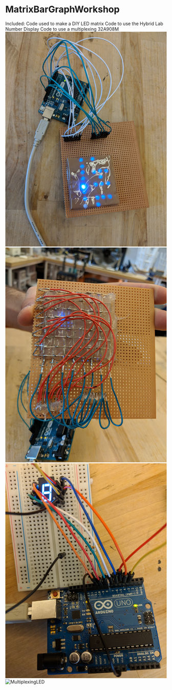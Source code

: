 # MatrixBarGraphWorkshop
Included:
Code used to make a DIY LED matrix
Code to use the Hybrid Lab Number Display
Code to use a multiplexing 32A908M
![LEDMatrixFront](LEDMatrixFront.jpg)
![LEDMatrixBack](LEDMatrixBack.jpg)
![NumberLED](numberLED.jpg)
![MultiplexingLED](MultiplexLED.jpg)


